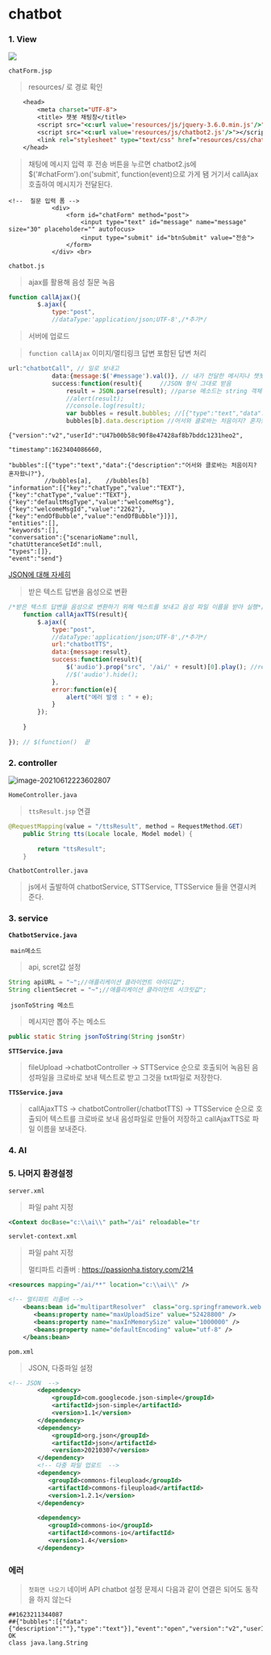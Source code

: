 # chatbot

### 1. View

![](../img/ai12.PNG)

`chatForm.jsp`

> resources/ 로 경로 확인

```jsp
	<head> 
		<meta charset="UTF-8">
		<title> 챗봇 채팅창</title>
		<script src="<c:url value='resources/js/jquery-3.6.0.min.js'/>"></script>
		<script src="<c:url value='resources/js/chatbot2.js'/>"></script>
		<link rel="stylesheet" type="text/css" href="resources/css/chatbot.css">
	</head>

```

> 채팅에 메시지 입력 후 전송 버튼을 누르면 chatbot2.js에 $('#chatForm').on('submit', function(event)으로 가게 됌 거기서 callAjax호출하여 메시지가 전달된다.

```
<!--  질문 입력 폼 -->
			<div>
				<form id="chatForm" method="post">
					<input type="text" id="message" name="message" size="30" placeholder="" autofocus>
					<input type="submit" id="btnSubmit" value="전송">
				</form>
			</div> <br>
```



`chatbot.js`

> ajax를 활용해 음성 질문 녹음

```js
function callAjax(){
		$.ajax({
			type:"post",
			//dataType:'application/json;UTF-8',/*추가*/
```

> 서버에 업로드

> `function callAjax` 이미지/멀티링크 답변 포함된 답변 처리 

```js
url:"chatbotCall", // 일로 보내고 
			data:{message:$('#message').val()}, // 내가 전달한 메시지나 챗봇이 친 메시지
			success:function(result){	  //JSON 형식 그대로 받음
				result = JSON.parse(result); //parse 메소드는 string 객체를 JSON 객체로 변환시켜줌
				//alert(result);
				//console.log(result);
				var bubbles = result.bubbles; //[{"type":"text","data":{"description":"어서와 클로바는 처음이지? 혼자왔니?"} 가 드감
                bubbles[b].data.description //어서와 클로바는 처음이지? 혼자왔니?
```

```
{"version":"v2","userId":"U47b00b58c90f8e47428af8b7bddc1231heo2",

"timestamp":1623404086660,

"bubbles":[{"type":"text","data":{"description":"어서와 클로바는 처음이지? 혼자왔니?"},
		  //bubbles[a],    //bubbles[b]
"information":[{"key":"chatType","value":"TEXT"},{"key":"chatType","value":"TEXT"},{"key":"defaultMsgType","value":"welcomeMsg"},{"key":"welcomeMsgId","value":"2262"},{"key":"endOfBubble","value":"endOfBubble"}]}],
"entities":[],
"keywords":[],
"conversation":{"scenarioName":null,
"chatUtteranceSetId":null,
"types":[]},
"event":"send"}
```

[JSON에 대해 자세히](./spring/13_summary.md)



> 받은 텍스트 답변을 음성으로 변환

```js
/*받은 텍스트 답변을 음성으로 변환하기 위해 텍스트를 보내고 음성 파일 이름을 받아 실행*/
	function callAjaxTTS(result){
		$.ajax({
			type:"post",
			//dataType:'application/json;UTF-8',/*추가*/
			url:"chatbotTTS",
			data:{message:result},
			success:function(result){				
				$('audio').prop("src", '/ai/' + result)[0].play(); //result에 들어온 파일 이름의 오디오 실행
				//$('audio').hide();
			},
			error:function(e){
				alert("에러 발생 : " + e);
			}			
		});
		
	}
	
}); // $(function()  끝
```



### 2. controller

![image-20210612223602807](../img/chatbot.PNG)

`HomeController.java`

> `ttsResult.jsp` 연결

```java
@RequestMapping(value = "/ttsResult", method = RequestMethod.GET)
	public String tts(Locale locale, Model model) {
		
		return "ttsResult";
	}
```



`ChatbotController.java`

> js에서 출발하여 chatbotService, STTService, TTSService 들을 연결시켜준다.



### 3. service

**`ChatbotService.java`**

​	`main메소드`

> api, scret값 설정

```java
String apiURL = "~";//애플리케이션 클라이언트 아이디값";
String clientSecret = "~";//애플리케이션 클라이언트 시크릿값";
```

​	`jsonToString 메소드`

> 메시지만 뽑아 주는 메소드

```java
public static String jsonToString(String jsonStr)
```



**`STTService.java`**

> fileUpload ->chatbotController -> STTService 순으로 호출되어 녹음된 음성파일을 크로바로 보내 텍스트로 받고 그것을 txt파일로 저장한다.



**`TTSService.java`**

> callAjaxTTS -> chatbotController(/chatbotTTS) -> TTSService 순으로 호출되어 텍스트를 크로바로 보내 음성파일로 만들어 저장하고 callAjaxTTS로 파일 이름을 보내준다.



### 4. AI



### 5. 나머지 환경설정

`server.xml`

> 파일 paht 지정

```xml
<Context docBase="c:\\ai\\" path="/ai" reloadable="tr
```



`servlet-context.xml`

> 파일 paht 지정
>
> 멀티파트 리졸버 : https://passionha.tistory.com/214

```xml
<resources mapping="/ai/**" location="c:\\ai\\" />

<!-- 멀티파트 리졸버 -->
    <beans:bean id="multipartResolver"  class="org.springframework.web.multipart.commons.CommonsMultipartResolver">
       <beans:property name="maxUploadSize" value="52428800" />
       <beans:property name="maxInMemorySize" value="1000000" />
       <beans:property name="defaultEncoding" value="utf-8" />
    </beans:bean>
```

`pom.xml`

>JSON, 다중파일 설정

```xml
<!-- JSON  --> 
		<dependency>
            <groupId>com.googlecode.json-simple</groupId>
            <artifactId>json-simple</artifactId>
            <version>1.1</version>
        </dependency>
		<dependency>
		    <groupId>org.json</groupId>
		    <artifactId>json</artifactId>
		    <version>20210307</version>
		</dependency>
		<!-- 다중 파일 업로드  -->
		<dependency>
		   <groupId>commons-fileupload</groupId>
		   <artifactId>commons-fileupload</artifactId>
		   <version>1.2.1</version>
	 	</dependency>
	
		<dependency>
		   <groupId>commons-io</groupId>
		   <artifactId>commons-io</artifactId>
		   <version>1.4</version>
		</dependency>
```



### 에러

> `첫화면 나오기` 네이버 API chatbot 설정 문제시 다음과 같이 연결은 되어도 동작을 하지 않는다

```
##1623211344087
##{"bubbles":[{"data":{"description":""},"type":"text"}],"event":"open","version":"v2","userId":"U47b00b58c90f8e47428af8b7bddc1231heo2","timestamp":1623211344087}
OK
class java.lang.String
```



